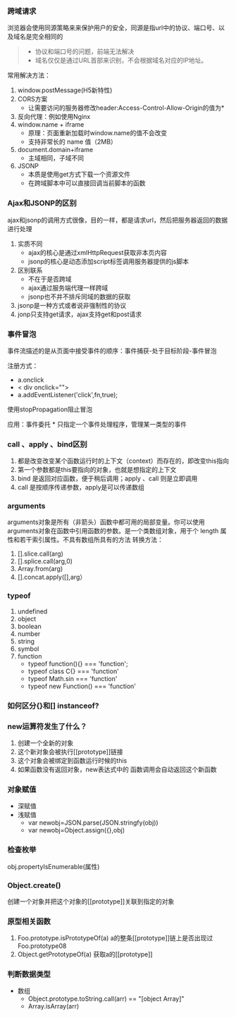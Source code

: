 ### 跨域请求

浏览器会使用同源策略来来保护用户的安全，同源是指url中的协议、端口号、以及域名是完全相同的
> * 协议和端口号的问题，前端无法解决
> * 域名仅仅是通过URL首部来识别，不会根据域名对应的IP地址。

常用解决方法：

1. window.postMessage(H5新特性)
2. CORS方案
	* 让需要访问的服务器修改header:Access-Control-Allow-Origin的值为* 
3. 反向代理：例如使用Nginx
4. window.name + iframe 
	* 原理：页面重新加载时window.name的值不会改变
	* 支持非常长的 name 值（2MB）
5. document.domain+iframe 
	* 主域相同，子域不同
6. JSONP
	* 本质是使用get方式下载一个资源文件
	* 在跨域脚本中可以直接回调当前脚本的函数


### Ajax和JSONP的区别
ajax和jsonp的调用方式很像，目的一样，都是请求url，然后把服务器返回的数据进行处理

1. 实质不同
	* ajax的核心是通过xmlHttpRequest获取非本页内容
	* jsonp的核心是动态添加script标签调用服务器提供的js脚本
2. 区别联系
	* 不在于是否跨域
	* ajax通过服务端代理一样跨域
	* jsonp也不并不排斥同域的数据的获取
3. jsonp是一种方式或者说非强制性的协议
4. jonp只支持get请求，ajax支持get和post请求

### 事件冒泡
事件流描述的是从页面中接受事件的顺序：事件捕获-处于目标阶段-事件冒泡

注册方式：

* a.onclick
* < div onclick="">
* a.addEventListener('click',fn,true);

使用stopPropagation阻止冒泡

应用：事件委托
	* 只指定一个事件处理程序，管理某一类型的事件

### call 、apply 、bind区别
1. 都是改变改变某个函数运行时的上下文（context）而存在的，即改变this指向
2. 第一个参数都是this要指向的对象，也就是想指定的上下文
3. bind 是返回对应函数，便于稍后调用；apply 、call 则是立即调用
4. call 是按顺序传递参数，apply是可以传递数组

### arguments
arguments对象是所有（非箭头）函数中都可用的局部变量。你可以使用arguments对象在函数中引用函数的参数。是一个类数组对象，用于个 length 属性和若干索引属性。不具有数组所具有的方法
转换方法：

1. [].slice.call(arg)
2. [].splice.call(arg,0)
3. Array.from(arg)
4. [].concat.apply([],arg）

### typeof
1. undefined
2. object
3. boolean
4. number
5. string
6. symbol
7. function
	* typeof function(){} === 'function';
	* typeof class C{} === 'function'
	* typeof Math.sin === 'function'
	* typeof new Function() === 'function'

### 如何区分{}和[] instanceof?

### new运算符发生了什么？
1. 创建一个全新的对象
2. 这个新对象会被执行[[prototype]]链接
3. 这个对象会被绑定到函数运行时候的this
4. 如果函数没有返回对象，new表达式中的 函数调用会自动返回这个新函数

### 对象赋值
* 深赋值
* 浅赋值
	* var newobj=JSON.parse(JSON.stringfy(obj))
	* var newobj=Object.assign({},obj)

### 检查枚举
obj.propertyIsEnumerable(属性) 
### Object.create()
创建一个对象并把这个对象的[[prototype]]关联到指定的对象

### 原型相关函数
1. Foo.prototype.isPrototypeOf(a)  a的整条[[prototype]]链上是否出现过Foo.prototype08
2. Object.getPrototypeOf(a) 获取a的[[prototype]]

### 判断数据类型
* 数组
	* Object.prototype.toString.call(arr) == "[object Array]"
	* Array.isArray(arr)	 
  